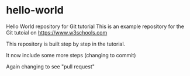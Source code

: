 # hello-world
Hello World repository for Git tutorial
This is an example repository for the Git tutoial on https://www.w3schools.com

This repository is built step by step in the tutorial.

It now include some more steps (changing to commit)

Again changing to see "pull request"
